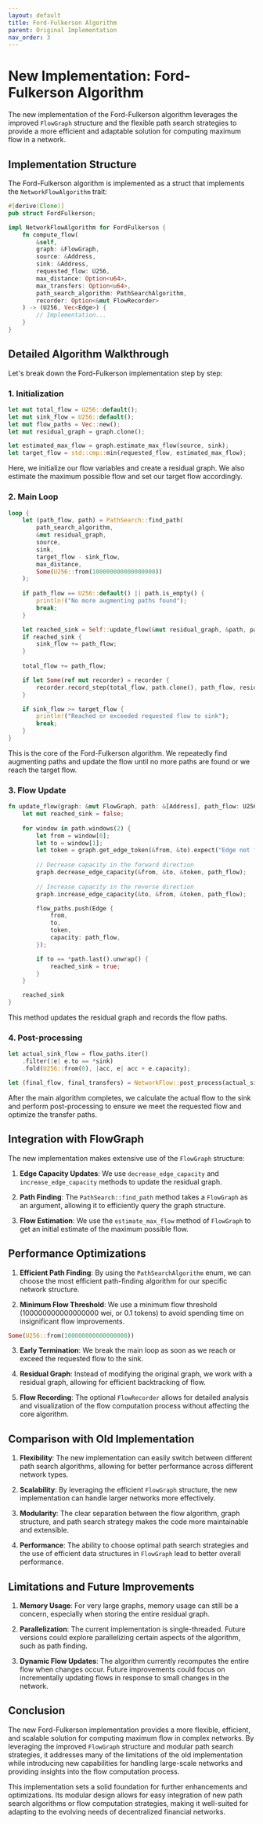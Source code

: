 ```yaml
---
layout: default
title: Ford-Fulkerson Algorithm
parent: Original Implementation
nav_order: 3
---
```


# New Implementation: Ford-Fulkerson Algorithm

The new implementation of the Ford-Fulkerson algorithm leverages the improved `FlowGraph` structure and the flexible path search strategies to provide a more efficient and adaptable solution for computing maximum flow in a network.

## Implementation Structure

The Ford-Fulkerson algorithm is implemented as a struct that implements the `NetworkFlowAlgorithm` trait:

```rust
#[derive(Clone)]
pub struct FordFulkerson;

impl NetworkFlowAlgorithm for FordFulkerson {
    fn compute_flow(
        &self,
        graph: &FlowGraph,
        source: &Address,
        sink: &Address,
        requested_flow: U256,
        max_distance: Option<u64>,
        max_transfers: Option<u64>,
        path_search_algorithm: PathSearchAlgorithm,
        recorder: Option<&mut FlowRecorder>
    ) -> (U256, Vec<Edge>) {
        // Implementation...
    }
}
```

## Detailed Algorithm Walkthrough

Let's break down the Ford-Fulkerson implementation step by step:

### 1. Initialization

```rust
let mut total_flow = U256::default();
let mut sink_flow = U256::default();
let mut flow_paths = Vec::new();
let mut residual_graph = graph.clone();

let estimated_max_flow = graph.estimate_max_flow(source, sink);
let target_flow = std::cmp::min(requested_flow, estimated_max_flow);
```

Here, we initialize our flow variables and create a residual graph. We also estimate the maximum possible flow and set our target flow accordingly.

### 2. Main Loop

```rust
loop {
    let (path_flow, path) = PathSearch::find_path(
        path_search_algorithm,
        &mut residual_graph,
        source,
        sink,
        target_flow - sink_flow,
        max_distance,
        Some(U256::from(100000000000000000))
    );
    
    if path_flow == U256::default() || path.is_empty() {
        println!("No more augmenting paths found");
        break;
    }

    let reached_sink = Self::update_flow(&mut residual_graph, &path, path_flow, &mut flow_paths);
    if reached_sink {
        sink_flow += path_flow;
    }
    
    total_flow += path_flow;

    if let Some(ref mut recorder) = recorder {
        recorder.record_step(total_flow, path.clone(), path_flow, residual_graph.clone());
    }

    if sink_flow >= target_flow {
        println!("Reached or exceeded requested flow to sink");
        break;
    }
}
```

This is the core of the Ford-Fulkerson algorithm. We repeatedly find augmenting paths and update the flow until no more paths are found or we reach the target flow.

### 3. Flow Update

```rust
fn update_flow(graph: &mut FlowGraph, path: &[Address], path_flow: U256, flow_paths: &mut Vec<Edge>) -> bool {
    let mut reached_sink = false;
    
    for window in path.windows(2) {
        let from = window[0];
        let to = window[1];
        let token = graph.get_edge_token(&from, &to).expect("Edge not found");
        
        // Decrease capacity in the forward direction
        graph.decrease_edge_capacity(&from, &to, &token, path_flow);
        
        // Increase capacity in the reverse direction
        graph.increase_edge_capacity(&to, &from, &token, path_flow);

        flow_paths.push(Edge {
            from,
            to,
            token,
            capacity: path_flow,
        });

        if to == *path.last().unwrap() {
            reached_sink = true;
        }
    }

    reached_sink
}
```

This method updates the residual graph and records the flow paths.

### 4. Post-processing

```rust
let actual_sink_flow = flow_paths.iter()
    .filter(|e| e.to == *sink)
    .fold(U256::from(0), |acc, e| acc + e.capacity);

let (final_flow, final_transfers) = NetworkFlow::post_process(actual_sink_flow, flow_paths, requested_flow, source, sink);
```

After the main algorithm completes, we calculate the actual flow to the sink and perform post-processing to ensure we meet the requested flow and optimize the transfer paths.

## Integration with FlowGraph

The new implementation makes extensive use of the `FlowGraph` structure:

1. **Edge Capacity Updates**: We use `decrease_edge_capacity` and `increase_edge_capacity` methods to update the residual graph.

2. **Path Finding**: The `PathSearch::find_path` method takes a `FlowGraph` as an argument, allowing it to efficiently query the graph structure.

3. **Flow Estimation**: We use the `estimate_max_flow` method of `FlowGraph` to get an initial estimate of the maximum possible flow.

## Performance Optimizations

1. **Efficient Path Finding**: By using the `PathSearchAlgorithm` enum, we can choose the most efficient path-finding algorithm for our specific network structure.

2. **Minimum Flow Threshold**: We use a minimum flow threshold (100000000000000000 wei, or 0.1 tokens) to avoid spending time on insignificant flow improvements.

```rust
Some(U256::from(100000000000000000))
```

3. **Early Termination**: We break the main loop as soon as we reach or exceed the requested flow to the sink.

4. **Residual Graph**: Instead of modifying the original graph, we work with a residual graph, allowing for efficient backtracking of flow.

5. **Flow Recording**: The optional `FlowRecorder` allows for detailed analysis and visualization of the flow computation process without affecting the core algorithm.

## Comparison with Old Implementation

1. **Flexibility**: The new implementation can easily switch between different path search algorithms, allowing for better performance across different network types.

2. **Scalability**: By leveraging the efficient `FlowGraph` structure, the new implementation can handle larger networks more effectively.

3. **Modularity**: The clear separation between the flow algorithm, graph structure, and path search strategy makes the code more maintainable and extensible.

4. **Performance**: The ability to choose optimal path search strategies and the use of efficient data structures in `FlowGraph` lead to better overall performance.

## Limitations and Future Improvements

1. **Memory Usage**: For very large graphs, memory usage can still be a concern, especially when storing the entire residual graph.

2. **Parallelization**: The current implementation is single-threaded. Future versions could explore parallelizing certain aspects of the algorithm, such as path finding.

3. **Dynamic Flow Updates**: The algorithm currently recomputes the entire flow when changes occur. Future improvements could focus on incrementally updating flows in response to small changes in the network.

## Conclusion

The new Ford-Fulkerson implementation provides a more flexible, efficient, and scalable solution for computing maximum flow in complex networks. By leveraging the improved `FlowGraph` structure and modular path search strategies, it addresses many of the limitations of the old implementation while introducing new capabilities for handling large-scale networks and providing insights into the flow computation process.

This implementation sets a solid foundation for further enhancements and optimizations. Its modular design allows for easy integration of new path search algorithms or flow computation strategies, making it well-suited for adapting to the evolving needs of decentralized financial networks.